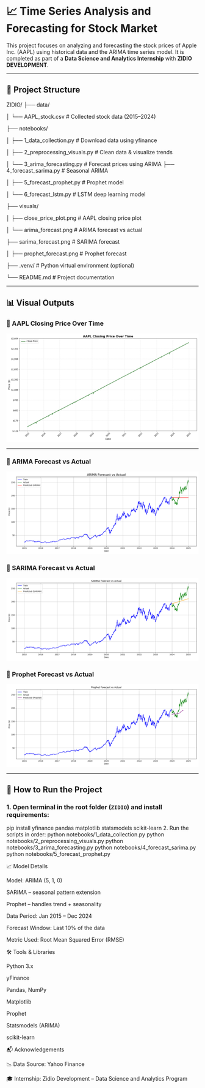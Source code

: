 # 📈 Time Series Analysis and Forecasting for Stock Market

This project focuses on analyzing and forecasting the stock prices of Apple Inc. (AAPL) using historical data and the ARIMA time series model. It is completed as part of a **Data Science and Analytics Internship** with **ZIDIO DEVELOPMENT**.

---

## 📁 Project Structure



ZIDIO/
├── data/

│ └── AAPL_stock.csv # Collected stock data (2015–2024)

├── notebooks/

│ ├── 1_data_collection.py # Download data using yfinance

│ ├── 2_preprocessing_visuals.py # Clean data & visualize trends

│ └── 3_arima_forecasting.py # Forecast prices using ARIMA
├── 4_forecast_sarima.py # Seasonal ARIMA

│ ├── 5_forecast_prophet.py # Prophet model

│ └── 6_forecast_lstm.py # LSTM deep learning model

├── visuals/

│ ├── close_price_plot.png # AAPL closing price plot

│ └── arima_forecast.png # ARIMA forecast vs actual

├── sarima_forecast.png # SARIMA forecast

│ ├── prophet_forecast.png # Prophet forecast

├── .venv/ # Python virtual environment (optional)

└── README.md # Project documentation

---


## 📊 Visual Outputs

### 🔹 AAPL Closing Price Over Time
![Closing Price](close_price_plot.png)

---

### 🔹 ARIMA Forecast vs Actual
![ARIMA Forecast](arima_forecast.png)

### 🔹 SARIMA Forecast vs Actual
![SARIMA Forecast](sarima_forecast.png)

### 🔹 Prophet Forecast vs Actual
![Prophet Forecast](prophet_forecast.png)




---

## 🚀 How to Run the Project

### 1. Open terminal in the root folder (`ZIDIO`) and install requirements:

pip install yfinance pandas matplotlib statsmodels scikit-learn
2. Run the scripts in order:
python notebooks/1_data_collection.py
python notebooks/2_preprocessing_visuals.py
python notebooks/3_arima_forecasting.py
python notebooks/4_forecast_sarima.py
python notebooks/5_forecast_prophet.py

📈 Model Details

Model: ARIMA (5, 1, 0)

SARIMA – seasonal pattern extension

Prophet – handles trend + seasonality

Data Period: Jan 2015 – Dec 2024

Forecast Window: Last 10% of the data

Metric Used: Root Mean Squared Error (RMSE)

🛠️ Tools & Libraries

Python 3.x

yFinance

Pandas, NumPy

Matplotlib

Prophet

Statsmodels (ARIMA)

scikit-learn

📬 Acknowledgements

📉 Data Source: Yahoo Finance

🎓 Internship: Zidio Development – Data Science and Analytics Program
